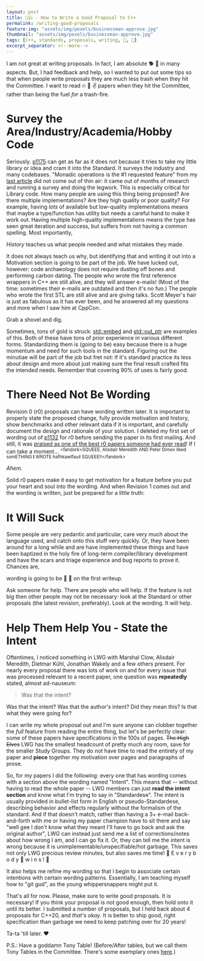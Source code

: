 ```yaml
---
layout: post
title: 📝👍 - How to Write a Good Proposal to C++
permalink: /writing-good-proposals
feature-img: "assets/img/pexels/businessman-approve.jpg"
thumbnail: "assets/img/pexels/businessman-approve.jpg"
tags: [C++, standards, proposals, writing, 📜, 📝]
excerpt_separator: <!--more-->
---
```


I am not great at writing proposals. In fact, I am absolute 🐕 💩 in many aspects. But, I had feedback and help, so I wanted to put out some tips so that when people write proposals they are much less trash when they hit the Committee. I want to read 🔥 💯 ✌️ papers when they hit the Committee, rather than being the fuel _for_ a trash-fire.<!--more-->

# Survey the Area/Industry/Academia/Hobby Code

Seriously. [p1175](https://wg21.link/p1175) can get as far as it does not because it tries to take my little library or idea and cram it into the Standard. It surveys the industry and many codebases. "Monadic operations is the #1 requested feature" from my [last article](/sandiego-2018-paper-review-II) did not come out of thin air: it came out of months of research and running a survey and doing the legwork. This is especially critical for Library code. How many people are using this thing being proposed? Are there multiple implementations? Are they high quality or poor quality? For example, having _lots_ of available but low-quality implementations means that maybe a type/function has utility but needs a careful hand to make it work out. Having multiple high-quality implementations means the type has seen great iteration and success, but suffers from not having a common spelling. Most importantly,

_History_ teaches us what people needed and what mistakes they made.

It does not always teach us why, but identifying that and writing it out into a Motivation section is going to be part of the job. We have lucked out, however: code archaeology does not require dusting off bones and performing carbon dating. The people who wrote the first reference wrappers in C++ are still alive, and they will answer e-mails! (Most of the time: sometimes their e-mails are outdated and then it's no fun.) The people who wrote the first STL are still alive and are giving talks. Scott Meyer's hair is just as fabulous as it has ever been, and he answered all my questions and more when I saw him at CppCon.

Grab a shovel and dig.

Sometimes, tons of gold is struck: [std::embed](/vendor/future_cxx/papers/d1040.html) and [std::out_ptr](/vendor/future_cxx/papers/d1132.html) are examples of this. Both of these have tons of prior experience in various different forms. Standardizing them is (going to be) easy because there is a huge momentum and need for such tools in the standard. Figuring out the minutiae will be part of the job but fret not: if it's standard practice its less about design and more about just making sure the final result crafted fits the intended needs. Remember that covering 90% of uses is fairly good.

# There Need Not Be Wording

Revision 0 (r0) proposals can have wording written later. It is important to properly state the proposed change, fully provide motivation and history, show benchmarks and other relevant data if it is important, and carefully document the design and rationale of your solution. I deleted my first set of wording out of [p1132](https://wg21.link/p1132r0) for r0 before sending the paper in its first mailing. And still, it was [praised as one of the best r0 papers someone had ever read](https://twitter.com/AlisdairMered/status/1014937023520624642)! If I can take a moment... <sup>\<fandork>SQUEEE, Alisdair Meredith AND Peter Dimov liked somETHING <b>I</b> WROTE hafhkawlfauil SQUEEE!!\</fandork></sup>
 
_Ahem._

Solid r0 papers make it easy to get motivation for a feature before you put your heart and soul into the wording. And when Revision 1 comes out and the wording is written, just be prepared for a little truth:

# It Will Suck

Some people are very pedantic and particular, care very much about the language used, and catch onto this stuff very quickly. Or, they have been around for a long while and are have implemented these things and have been baptized in the holy fire of long-term compiler/library development and have the scars and triage experience and bug reports to prove it. Chances are,

wording is going to be 🐎 💩 on the first writeup.

Ask someone for help. There are people who will help. If the feature is not big then other people may not be necessary: look at the Standard or other proposals (the latest revision, preferably). Look at the wording. It will help.

# Help Them Help You - State the Intent

Oftentimes, I noticed something in LWG with Marshal Clow, Alisdair Meredith, Dietmar Kühl, Jonathan Wakely and a few others present. For nearly every proposal there was lots of work on and for every issue that was processed relevant to a recent paper, one question was **repeatedly** stated, almost ad-nauseum:

> Was that the intent?

Was that the intent? Was that the author's intent? Did they mean this? Is that what they were going for?

I can write my whole proposal out and I'm sure anyone can clobber together the _full_ feature from reading the entire thing, but let's be perfectly clear: some of these papers have specifications in the 100s of pages. ~~The High Elves~~ LWG has the smallest headcount of pretty much any room, save for the smaller Study Groups. They do not have time to read the entirety of my paper and **piece** together my motivation over pages and paragraphs of prose.

So, for my papers I did the following: every one that has wording comes with a section above the wording named "Intent". This means that -- without having to read the whole paper -- LWG members can just **read the intent section** and know what I'm trying to say in "Standardese". The intent is usually provided in bullet-list form in English or pseudo-Standardese, describing behavior and effects regularly without the formalism of the standard. And if that doesn't match, rather than having a 3+ e-mail back-and-forth with me or having my paper champion have to sit there and say "well gee I don't know what they meant I'll have to go back and ask the original author", LWG can instead just send me a list of corrections/notes about how wrong I am, and I can go fix it. Or, they can tell me the intent is wrong because it is unimplementable/unspecifiable/hot garbage. This saves not only LWG precious review minutes, but also saves me time! 🎊 E v e r y b o d y 🎉 w i n s ! 🎊

It also helps me refine my wording so that I begin to associate certain intentions with certain wording patterns. Essentially, I am teaching myself how to "git gud", as the young whippersnappers might put it.

That's all for now. Please, make sure to write good proposals. It is necessary! If you think your proposal is not good enough, then hold onto it until its better. I submitted a number of proposals, but I held back about 4 proposals for C++20, and _that's okay_. It is better to ship good, right specification than garbage we need to keep patching over for 20 years!

Ta-ta 'till later. ♥

P.S.: Have a goddamn Tony Table! (Before/After tables, but we call them Tony Tables in the Committee. There's some exemplary ones [here](https://github.com/tvaneerd/cpp20_in_TTs).)
